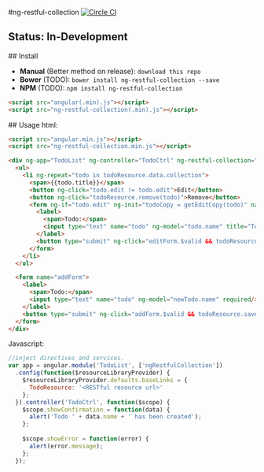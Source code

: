 #ng-restful-collection [![Circle CI](https://img.shields.io/circleci/project/onumossn/ng-restful-collection/master.svg)](https://circleci.com/gh/onumossn/ng-restful-collection)

## Status: In-Development


##<a name="install"></a> Install
* <a name="manual"></a>**Manual** (Better method on release): `download this repo`
* <a name="bower"></a>**Bower** (TODO): `bower install ng-restful-collection --save`
* <a name="npm"></a>**NPM** (TODO): `npm install ng-restful-collection`
```html
<script src="angular(.min).js"></script>
<script src="ng-restful-collection(.min).js"></script>
```


##<a name="usage"></a> Usage
html:
```html
<script src="angular.min.js"></script>
<script src="ng-restful-collection.min.js"></script>

<div ng-app="TodoList" ng-controller="TodoCtrl" ng-restful-collection="[{type: 'TodoResource'}]">
  <ul>
    <li ng-repeat="todo in todoResource.data.collection">
      <span>{{todo.title}}</span>
      <button ng-click="todo.edit != todo.edit">Edit</button>
      <button ng-click="todoResource.remove(todo)">Remove</button>
      <form ng-if="todo.edit" ng-init="todoCopy = getEditCopy(todo)" name="editForm">
        <label>
          <span>Todo:</span>
          <input type="text" name="todo" ng-model="todo.name" title="Todo" required/> 
        </label>
        <button type="submit" ng-click="editForm.$valid && todoResource.save(todoCopy, showConfirmation, showError)">Save</button>
      </form>
    </li>
  </ul>

  <form name="addForm">
    <label>
      <span>Todo:</span>
      <input type="text" name="todo" ng-model="newTodo.name" required/>
    </label>
    <button type="submit" ng-click="addForm.$valid && todoResource.save(newTodo, showConfirmation, showError)">Save</button>
  </form>
</div>
```
Javascript:
```js
//inject directives and services.
var app = angular.module('TodoList', ['ngRestfulCollection'])
  .config(function($resourceLibraryProvider) {
    $resourceLibraryProvider.defaults.baseLinks = {
      TodoResource: '<RESTful resource url>'
    };
  }).controller('TodoCtrl', function($scope) {
    $scope.showConfirmation = function(data) {
      alert('Todo ' + data.name + ' has been created');
    };
    
    $scope.showError = function(error) {
      alert(error.message);
    };
  });
```
